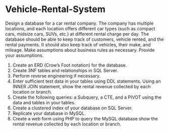 # Vehicle-Rental-System

Design a database for a car rental company. The company has multiple locations, and each location offers different car types (such as compact cars, midsize cars, SUVs, etc.) at different rental charge per day. The database should be able to keep track of customers, vehicle rented, and the rental payments. It should also keep track of vehicles, their make, and mileage.  Make assumptions about business rules as necessary. Provide your assumptions.
1. Create an ERD (Crow’s Foot notation) for the database.
2. Create 3NF tables and relationships in SQL Server.
3. Perform reverse engineering if necessary.
4. Enter sufficient test data in your tables using DDL statements. Using an INNER JOIN statement, show the rental revenue collected by each location or branch.
6. Create the following queries: a Subquery, a CTE, and a PIVOT using the data and tables in your tables.
7. Create a clustered index of your database on SQL Server.
8. Replicate your database in MySQL.
9. Create a web form using PHP to query the MySQL database show the rental revenue collected by each location or branch.
